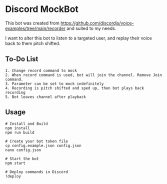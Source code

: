 # Discord MockBot

This bot was created from https://github.com/discordjs/voice-examples/tree/main/recorder and suited to my needs.

I want to alter this bot to listen to a targeted user, and replay their voice back to them pitch shifted.

## To-Do List
```
1. Change record command to mock
2. When record command is used, bot will join the channel. Remove Join command.
3. Parameter can be set to mock indefinitely 
4. Recording is pitch shifted and sped up, then bot plays back recording
5. Bot leaves channel after playback
```

## Usage

```
# Install and Build
npm install
npm run build

# Create your bot token file
cp config.example.json config.json
nano config.json

# Start the bot
npm start

# Deploy commands in Discord
!deploy
```
